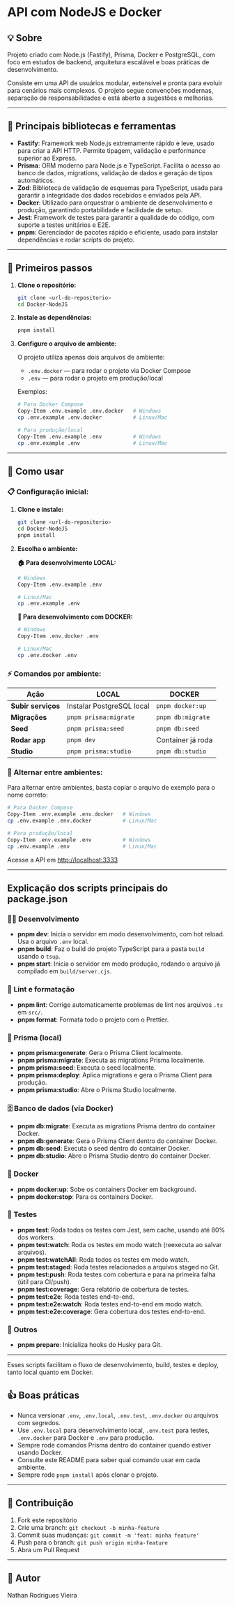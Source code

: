 # API com NodeJS e Docker

## 💡 Sobre

Projeto criado com Node.js (Fastify), Prisma, Docker e PostgreSQL, com foco em estudos de backend, arquitetura escalável e boas práticas de desenvolvimento.

Consiste em uma API de usuários modular, extensível e pronta para evoluir para cenários mais complexos. O projeto segue convenções modernas, separação de responsabilidades e está aberto a sugestões e melhorias.

---

## 🧰 Principais bibliotecas e ferramentas

- **Fastify**: Framework web Node.js extremamente rápido e leve, usado para criar a API HTTP. Permite tipagem, validação e performance superior ao Express.
- **Prisma**: ORM moderno para Node.js e TypeScript. Facilita o acesso ao banco de dados, migrations, validação de dados e geração de tipos automáticos.
- **Zod**: Biblioteca de validação de esquemas para TypeScript, usada para garantir a integridade dos dados recebidos e enviados pela API.
- **Docker**: Utilizado para orquestrar o ambiente de desenvolvimento e produção, garantindo portabilidade e facilidade de setup.
- **Jest**: Framework de testes para garantir a qualidade do código, com suporte a testes unitários e E2E.
- **pnpm**: Gerenciador de pacotes rápido e eficiente, usado para instalar dependências e rodar scripts do projeto.

---

## 🏁 Primeiros passos

1. **Clone o repositório:**
   ```sh
   git clone <url-do-repositorio>
   cd Docker-NodeJS
   ```
2. **Instale as dependências:**

   ```sh
   pnpm install
   ```

3. **Configure o arquivo de ambiente:**

   O projeto utiliza apenas dois arquivos de ambiente:

   - `.env.docker` — para rodar o projeto via Docker Compose
   - `.env` — para rodar o projeto em produção/local

   Exemplos:

   ```sh
   # Para Docker Compose
   Copy-Item .env.example .env.docker   # Windows
   cp .env.example .env.docker          # Linux/Mac

   # Para produção/local
   Copy-Item .env.example .env          # Windows
   cp .env.example .env                 # Linux/Mac
   ```

---

## 🚀 Como usar

### **📋 Configuração inicial:**

1. **Clone e instale:**

   ```sh
   git clone <url-do-repositorio>
   cd Docker-NodeJS
   pnpm install
   ```

2. **Escolha o ambiente:**

   **🏠 Para desenvolvimento LOCAL:**

   ```sh
   # Windows
   Copy-Item .env.example .env

   # Linux/Mac
   cp .env.example .env
   ```

   **🐳 Para desenvolvimento com DOCKER:**

   ```sh
   # Windows
   Copy-Item .env.docker .env

   # Linux/Mac
   cp .env.docker .env
   ```

### **⚡ Comandos por ambiente:**

| Ação               | LOCAL                     | DOCKER            |
| ------------------ | ------------------------- | ----------------- |
| **Subir serviços** | Instalar PostgreSQL local | `pnpm docker:up`  |
| **Migrações**      | `pnpm prisma:migrate`     | `pnpm db:migrate` |
| **Seed**           | `pnpm prisma:seed`        | `pnpm db:seed`    |
| **Rodar app**      | `pnpm dev`                | Container já roda |
| **Studio**         | `pnpm prisma:studio`      | `pnpm db:studio`  |

### **🔄 Alternar entre ambientes:**

Para alternar entre ambientes, basta copiar o arquivo de exemplo para o nome correto:

```sh
# Para Docker Compose
Copy-Item .env.example .env.docker   # Windows
cp .env.example .env.docker          # Linux/Mac

# Para produção/local
Copy-Item .env.example .env          # Windows
cp .env.example .env                 # Linux/Mac
```

Acesse a API em [http://localhost:3333](http://localhost:3333)

---

## Explicação dos scripts principais do package.json

### 👨‍💻 Desenvolvimento

- **pnpm dev**: Inicia o servidor em modo desenvolvimento, com hot reload. Usa o arquivo `.env` local.
- **pnpm build**: Faz o build do projeto TypeScript para a pasta `build` usando o `tsup`.
- **pnpm start**: Inicia o servidor em modo produção, rodando o arquivo já compilado em `build/server.cjs`.

### 🎨 Lint e formatação

- **pnpm lint**: Corrige automaticamente problemas de lint nos arquivos `.ts` em `src/`.
- **pnpm format**: Formata todo o projeto com o Prettier.

### 📝 Prisma (local)

- **pnpm prisma:generate**: Gera o Prisma Client localmente.
- **pnpm prisma:migrate**: Executa as migrations Prisma localmente.
- **pnpm prisma:seed**: Executa o seed localmente.
- **pnpm prisma:deploy**: Aplica migrations e gera o Prisma Client para produção.
- **pnpm prisma:studio**: Abre o Prisma Studio localmente.

### 🗄️ Banco de dados (via Docker)

- **pnpm db:migrate**: Executa as migrations Prisma dentro do container Docker.
- **pnpm db:generate**: Gera o Prisma Client dentro do container Docker.
- **pnpm db:seed**: Executa o seed dentro do container Docker.
- **pnpm db:studio**: Abre o Prisma Studio dentro do container Docker.

### 🐳 Docker

- **pnpm docker:up**: Sobe os containers Docker em background.
- **pnpm docker:stop**: Para os containers Docker.

### 🧪 Testes

- **pnpm test**: Roda todos os testes com Jest, sem cache, usando até 80% dos workers.
- **pnpm test:watch**: Roda os testes em modo watch (reexecuta ao salvar arquivos).
- **pnpm test:watchAll**: Roda todos os testes em modo watch.
- **pnpm test:staged**: Roda testes relacionados a arquivos staged no Git.
- **pnpm test:push**: Roda testes com cobertura e para na primeira falha (útil para CI/push).
- **pnpm test:coverage**: Gera relatório de cobertura de testes.
- **pnpm test:e2e**: Roda testes end-to-end.
- **pnpm test:e2e:watch**: Roda testes end-to-end em modo watch.
- **pnpm test:e2e:coverage**: Gera cobertura dos testes end-to-end.

### 🧩 Outros

- **pnpm prepare**: Inicializa hooks do Husky para Git.

---

Esses scripts facilitam o fluxo de desenvolvimento, build, testes e deploy, tanto local quanto em Docker.

## 👍 Boas práticas

- Nunca versionar `.env`, `.env.local`, `.env.test`, `.env.docker` ou arquivos com segredos.
- Use `.env.local` para desenvolvimento local, `.env.test` para testes, `.env.docker` para Docker e `.env` para produção.
- Sempre rode comandos Prisma dentro do container quando estiver usando Docker.
- Consulte este README para saber qual comando usar em cada ambiente.
- Sempre rode `pnpm install` após clonar o projeto.

---

## 🤝 Contribuição

1. Fork este repositório
2. Crie uma branch: `git checkout -b minha-feature`
3. Commit suas mudanças: `git commit -m 'feat: minha feature'`
4. Push para o branch: `git push origin minha-feature`
5. Abra um Pull Request

---

## 👤 Autor

Nathan Rodrigues Vieira
